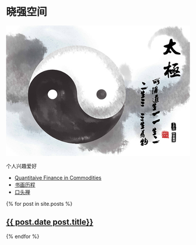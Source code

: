 # 晓强空间

![](taiji.jpg)

个人兴趣爱好
* [Quantitaive Finance in Commodities](https://xqguo.github.io/CommodQuant/index.html)
* [书画历程](art.md)
* [口头禅](notes.md)
<div class="posts">
  {% for post in site.posts %}
    <article class="post">
      <h2><a href="{{ site.baseurl }}{{ post.url }}">{{ post.date post.title}}</a></h2>
    </article>
  {% endfor %}
</div>